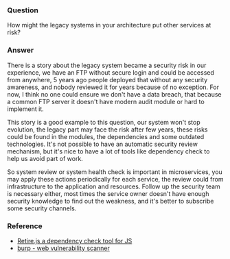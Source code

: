 ### Question

How might the legacy systems in your architecture put other services at risk? 

### Answer

There is a story about the legacy system became a security risk in our experience, we have an FTP without secure login and could be accessed from anywhere, 5 years ago people deployed that without any security awareness, and nobody reviewed it for years because of no exception.  For now, I think no one could ensure we don't have a data breach, that because a common FTP server it doesn't have modern audit module or hard to implement it.

This story is a good example to this question, our system won't stop evolution, the legacy part may face the risk after few years, these risks could be found in the modules, the dependencies and some outdated technologies.  It's not possible to have an automatic security review mechanism, but it's nice to have a lot of tools like dependency check to help us avoid part of work.  

So system review or system health check is important in microservices, you may apply these actions periodically for each service, the review could from infrastructure to the application and resources.  Follow up the security team is necessary either, most times the service owner doesn't have enough security knowledge to find out the weakness, and it's better to subscribe some security channels.

### Reference

- [Retire.js a dependency check tool for JS](http://retirejs.github.io/retire.js/)
- [burp - web vulnerability scanner](https://portswigger.net/burp)
